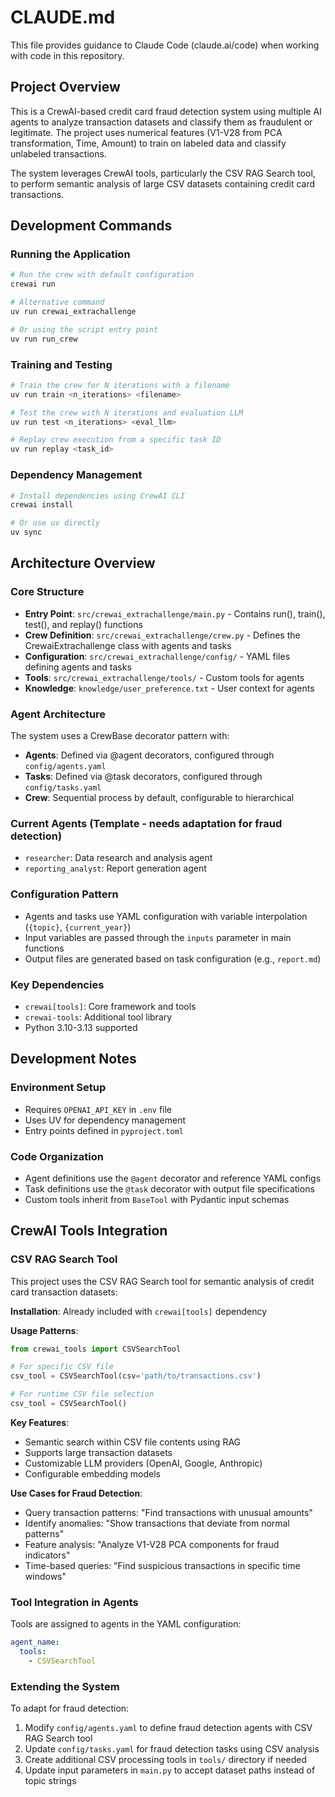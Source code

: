 # CLAUDE.md

This file provides guidance to Claude Code (claude.ai/code) when working with code in this repository.

## Project Overview

This is a CrewAI-based credit card fraud detection system using multiple AI agents to analyze transaction datasets and classify them as fraudulent or legitimate. The project uses numerical features (V1-V28 from PCA transformation, Time, Amount) to train on labeled data and classify unlabeled transactions.

The system leverages CrewAI tools, particularly the CSV RAG Search tool, to perform semantic analysis of large CSV datasets containing credit card transactions.

## Development Commands

### Running the Application
```bash
# Run the crew with default configuration
crewai run

# Alternative command
uv run crewai_extrachallenge

# Or using the script entry point
uv run run_crew
```

### Training and Testing
```bash
# Train the crew for N iterations with a filename
uv run train <n_iterations> <filename>

# Test the crew with N iterations and evaluation LLM
uv run test <n_iterations> <eval_llm>

# Replay crew execution from a specific task ID
uv run replay <task_id>
```

### Dependency Management
```bash
# Install dependencies using CrewAI CLI
crewai install

# Or use uv directly
uv sync
```

## Architecture Overview

### Core Structure
- **Entry Point**: `src/crewai_extrachallenge/main.py` - Contains run(), train(), test(), and replay() functions
- **Crew Definition**: `src/crewai_extrachallenge/crew.py` - Defines the CrewaiExtrachallenge class with agents and tasks
- **Configuration**: `src/crewai_extrachallenge/config/` - YAML files defining agents and tasks
- **Tools**: `src/crewai_extrachallenge/tools/` - Custom tools for agents
- **Knowledge**: `knowledge/user_preference.txt` - User context for agents

### Agent Architecture
The system uses a CrewBase decorator pattern with:
- **Agents**: Defined via @agent decorators, configured through `config/agents.yaml`
- **Tasks**: Defined via @task decorators, configured through `config/tasks.yaml`
- **Crew**: Sequential process by default, configurable to hierarchical

### Current Agents (Template - needs adaptation for fraud detection)
- `researcher`: Data research and analysis agent
- `reporting_analyst`: Report generation agent

### Configuration Pattern
- Agents and tasks use YAML configuration with variable interpolation (`{topic}`, `{current_year}`)
- Input variables are passed through the `inputs` parameter in main functions
- Output files are generated based on task configuration (e.g., `report.md`)

### Key Dependencies
- `crewai[tools]`: Core framework and tools
- `crewai-tools`: Additional tool library
- Python 3.10-3.13 supported

## Development Notes

### Environment Setup
- Requires `OPENAI_API_KEY` in `.env` file
- Uses UV for dependency management
- Entry points defined in `pyproject.toml`

### Code Organization
- Agent definitions use the `@agent` decorator and reference YAML configs
- Task definitions use the `@task` decorator with output file specifications
- Custom tools inherit from `BaseTool` with Pydantic input schemas

## CrewAI Tools Integration

### CSV RAG Search Tool
This project uses the CSV RAG Search tool for semantic analysis of credit card transaction datasets:

**Installation**: Already included with `crewai[tools]` dependency

**Usage Patterns**:
```python
from crewai_tools import CSVSearchTool

# For specific CSV file
csv_tool = CSVSearchTool(csv='path/to/transactions.csv')

# For runtime CSV file selection
csv_tool = CSVSearchTool()
```

**Key Features**:
- Semantic search within CSV file contents using RAG
- Supports large transaction datasets
- Customizable LLM providers (OpenAI, Google, Anthropic)
- Configurable embedding models

**Use Cases for Fraud Detection**:
- Query transaction patterns: "Find transactions with unusual amounts"
- Identify anomalies: "Show transactions that deviate from normal patterns"
- Feature analysis: "Analyze V1-V28 PCA components for fraud indicators"
- Time-based queries: "Find suspicious transactions in specific time windows"

### Tool Integration in Agents
Tools are assigned to agents in the YAML configuration:
```yaml
agent_name:
  tools:
    - CSVSearchTool
```

### Extending the System
To adapt for fraud detection:
1. Modify `config/agents.yaml` to define fraud detection agents with CSV RAG Search tool
2. Update `config/tasks.yaml` for fraud detection tasks using CSV analysis
3. Create additional CSV processing tools in `tools/` directory if needed
4. Update input parameters in `main.py` to accept dataset paths instead of topic strings